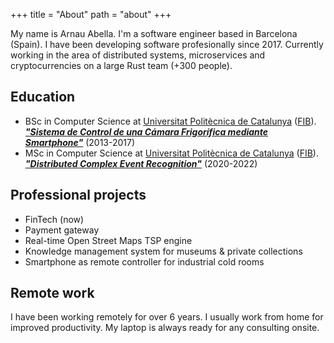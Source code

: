 +++
title = "About"
path = "about"
+++

My name is Arnau Abella. I'm a software engineer based in Barcelona (Spain). I have been developing software profesionally since 2017. Currently working in the area of distributed systems, microservices and cryptocurrencies on a large Rust team (+300 people).

## Education

- BSc in Computer Science at [Universitat Politècnica de Catalunya](https://www.upc.edu) ([FIB](https://www.fib.upc.edu/)). __[_"Sistema de Control de una Cámara Frigorífica mediante Smartphone"_](thesis-bachelor.pdf)__ (2013-2017)
- MSc in Computer Science at [Universitat Politècnica de Catalunya](https://www.upc.edu) ([FIB](https://www.fib.upc.edu/)). __[_"Distributed Complex Event Recognition"_](thesis-master.pdf)__ (2020-2022)

## Professional projects

- FinTech (now)
- Payment gateway
- Real-time Open Street Maps TSP engine
- Knowledge management system for museums & private collections
- Smartphone as remote controller for industrial cold rooms

## Remote work

I have been working remotely for over 6 years.
I usually work from home for improved productivity.
My laptop is always ready for any consulting onsite.
